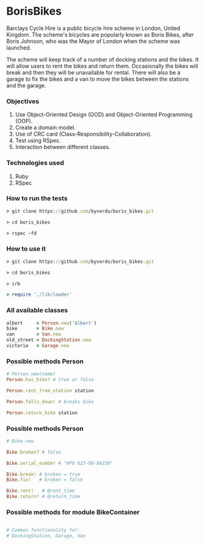 # BorisBikes

Barclays Cycle Hire is a public bicycle hire scheme in London, United Kingdom. The scheme's bicycles are popularly known as Boris Bikes, after Boris Johnson, who was the Mayor of London when the scheme was launched.

The scheme will keep track of a number of docking stations and the bikes. It will allow users to rent the bikes and return them. Occasionally the bikes will break and then they will be unavailable for rental. There will also be a garage to fix the bikes and a van to move the bikes between the stations and the garage.

### Objectives

1. Use Object-Oriented Design (OOD) and Object-Oriented Programming (OOP).
1. Create a domain model.
1. Use of CRC card (Class-Responsibility-Collaboration).
1. Test using RSpec.
1. Interaction between different classes.


### Technologies used

1. Ruby
1. RSpec

### How to run the tests

```ruby
> git clone https://github.com/byverdu/boris_bikes.git

> cd boris_bikes

> rspec -fd
```


### How to use it

```ruby
> git clone https://github.com/byverdu/boris_bikes.git

> cd boris_bikes

> irb

> require './lib/loader'
```

### All available classes

```ruby
albert     = Person.new('Albert')
bike       = Bike.new
van        = Van.new
old_street = DockingStation.new
victoria   = Garage.new
```

### Possible methods Person

```ruby
# Person.new(name)
Person.has_bike? # true or false

Person.rent_from_station station 

Person.falls_down! # breaks bike

Person.return_bike station 
```

### Possible methods Person

```ruby
# Bike.new

Bike.broken? # false

Bike.serial_number # "HFU 623-98-89230"

Bike.break! # broken = true
Bike.fix!   # broken = false

Bike.rent!   # @rent_time
Bike.return! # @return_time
```

### Possible methods for module BikeContainer

```ruby

# Common functionality for:
# DockingStation, Garage, Van



```





